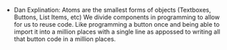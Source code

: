- Dan Explination: Atoms are the smallest forms of objects (Textboxes, Buttons, List Items, etc) We divide components in programming to allow for us to reuse code. Like programming a button once and being able to import it into a million places with a single line as appossed to writing all that button code in a million places.